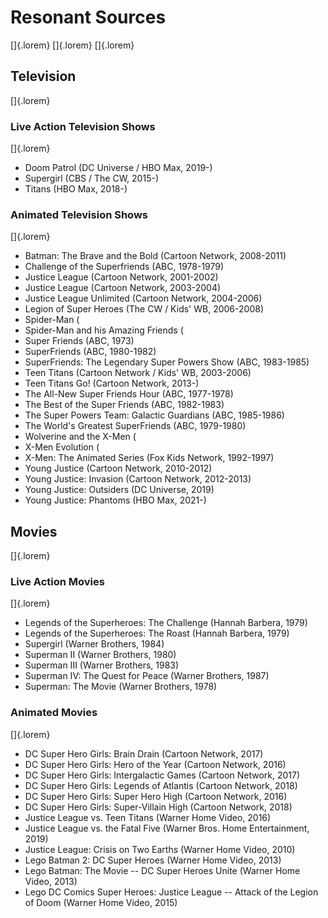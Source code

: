 # Resonant Sources

[]{.lorem}
[]{.lorem}
[]{.lorem}

## Television

[]{.lorem}

### Live Action Television Shows

[]{.lorem}

- Doom Patrol (DC Universe / HBO Max, 2019-)
- Supergirl (CBS / The CW, 2015-)
- Titans (HBO Max, 2018-)

### Animated Television Shows

[]{.lorem}

- Batman: The Brave and the Bold (Cartoon Network, 2008-2011)
- Challenge of the Superfriends (ABC, 1978-1979)
- Justice League (Cartoon Network, 2001-2002)
- Justice League (Cartoon Network, 2003-2004)
- Justice League Unlimited (Cartoon Network, 2004-2006)
- Legion of Super Heroes (The CW / Kids' WB, 2006-2008)
- Spider-Man (
- Spider-Man and his Amazing Friends (
- Super Friends (ABC, 1973)
- SuperFriends (ABC, 1980-1982)
- SuperFriends: The Legendary Super Powers Show (ABC, 1983-1985)
- Teen Titans (Cartoon Network / Kids' WB, 2003-2006)
- Teen Titans Go! (Cartoon Network, 2013-)
- The All-New Super Friends Hour (ABC, 1977-1978)
- The Best of the Super Friends (ABC, 1982-1983)
- The Super Powers Team: Galactic Guardians (ABC, 1985-1986)
- The World's Greatest SuperFriends (ABC, 1979-1980)
- Wolverine and the X-Men (
- X-Men Evolution (
- X-Men: The Animated Series (Fox Kids Network, 1992-1997)
- Young Justice (Cartoon Network, 2010-2012)
- Young Justice: Invasion (Cartoon Network, 2012-2013)
- Young Justice: Outsiders (DC Universe, 2019)
- Young Justice: Phantoms (HBO Max, 2021-)

## Movies

[]{.lorem}

### Live Action Movies

[]{.lorem}

- Legends of the Superheroes: The Challenge (Hannah Barbera,  1979)
- Legends of the Superheroes: The Roast     (Hannah Barbera,  1979)
- Supergirl                                 (Warner Brothers, 1984)
- Superman II                               (Warner Brothers, 1980)
- Superman III                              (Warner Brothers, 1983)
- Superman IV: The Quest for Peace          (Warner Brothers, 1987)
- Superman: The Movie                       (Warner Brothers, 1978)

### Animated Movies

[]{.lorem}

- DC Super Hero Girls: Brain Drain         (Cartoon Network, 2017)
- DC Super Hero Girls: Hero of the Year    (Cartoon Network, 2016)
- DC Super Hero Girls: Intergalactic Games (Cartoon Network, 2017)
- DC Super Hero Girls: Legends of Atlantis (Cartoon Network, 2018)
- DC Super Hero Girls: Super Hero High     (Cartoon Network, 2016)
- DC Super Hero Girls: Super-Villain High  (Cartoon Network, 2018)
- Justice League vs. Teen Titans                  (Warner Home Video, 2016)
- Justice League vs. the Fatal Five               (Warner Bros. Home Entertainment, 2019)
- Justice League: Crisis on Two Earths            (Warner Home Video, 2010)
- Lego Batman 2: DC Super Heroes                  (Warner Home Video, 2013)
- Lego Batman: The Movie -- DC Super Heroes Unite (Warner Home Video, 2013)
- Lego DC Comics Super Heroes: Justice League -- Attack of the Legion of Doom (Warner Home Video, 2015)
